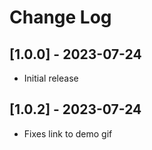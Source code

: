 # Change Log

## [1.0.0] - 2023-07-24
- Initial release

## [1.0.2] - 2023-07-24
- Fixes link to demo gif
